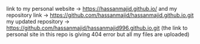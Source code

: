 link to my personal website -> https://hassanmajid.github.io/
and my repository link -> https://github.com/hassanmajid/hassanmajid.github.io.git
my updated repository -> https://github.com/hassanmajid/hassanmajid996.github.io.git (the link to personal site in this repo is giving 404 error but all my files are uploaded)
